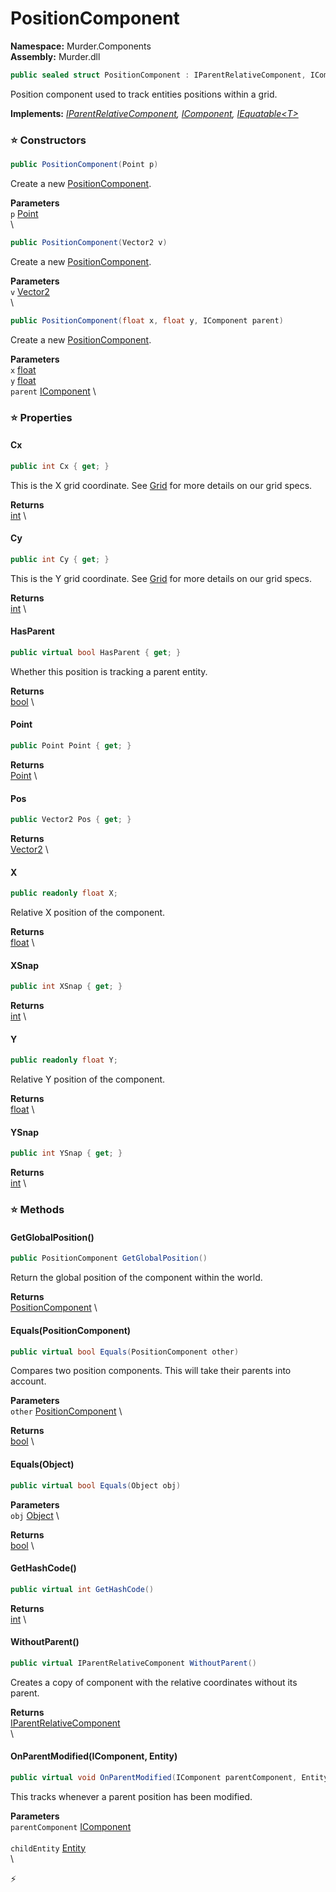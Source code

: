 # PositionComponent

**Namespace:** Murder.Components \
**Assembly:** Murder.dll

```csharp
public sealed struct PositionComponent : IParentRelativeComponent, IComponent, IEquatable<T>
```

Position component used to track entities positions within a grid.

**Implements:** _[IParentRelativeComponent](/Bang/Components/IParentRelativeComponent.html), [IComponent](/Bang/Components/IComponent.html), [IEquatable\<T\>](https://learn.microsoft.com/en-us/dotnet/api/System.IEquatable-1?view=net-7.0)_

### ⭐ Constructors
```csharp
public PositionComponent(Point p)
```

Create a new [PositionComponent](/Murder/Components/PositionComponent.html).

**Parameters** \
`p` [Point](/Murder/Core/Geometry/Point.html) \
\

```csharp
public PositionComponent(Vector2 v)
```

Create a new [PositionComponent](/Murder/Components/PositionComponent.html).

**Parameters** \
`v` [Vector2](/Murder/Core/Geometry/Vector2.html) \
\

```csharp
public PositionComponent(float x, float y, IComponent parent)
```

Create a new [PositionComponent](/Murder/Components/PositionComponent.html).

**Parameters** \
`x` [float](https://learn.microsoft.com/en-us/dotnet/api/System.Single?view=net-7.0) \
`y` [float](https://learn.microsoft.com/en-us/dotnet/api/System.Single?view=net-7.0) \
`parent` [IComponent](/Bang/Components/IComponent.html) \

### ⭐ Properties
#### Cx
```csharp
public int Cx { get; }
```

This is the X grid coordinate. See [Grid](/Murder/Core/Grid.html) for more details on our grid specs.

**Returns** \
[int](https://learn.microsoft.com/en-us/dotnet/api/System.Int32?view=net-7.0) \
#### Cy
```csharp
public int Cy { get; }
```

This is the Y grid coordinate. See [Grid](/Murder/Core/Grid.html) for more details on our grid specs.

**Returns** \
[int](https://learn.microsoft.com/en-us/dotnet/api/System.Int32?view=net-7.0) \
#### HasParent
```csharp
public virtual bool HasParent { get; }
```

Whether this position is tracking a parent entity.

**Returns** \
[bool](https://learn.microsoft.com/en-us/dotnet/api/System.Boolean?view=net-7.0) \
#### Point
```csharp
public Point Point { get; }
```

**Returns** \
[Point](/Murder/Core/Geometry/Point.html) \
#### Pos
```csharp
public Vector2 Pos { get; }
```

**Returns** \
[Vector2](/Murder/Core/Geometry/Vector2.html) \
#### X
```csharp
public readonly float X;
```

Relative X position of the component.

**Returns** \
[float](https://learn.microsoft.com/en-us/dotnet/api/System.Single?view=net-7.0) \
#### XSnap
```csharp
public int XSnap { get; }
```

**Returns** \
[int](https://learn.microsoft.com/en-us/dotnet/api/System.Int32?view=net-7.0) \
#### Y
```csharp
public readonly float Y;
```

Relative Y position of the component.

**Returns** \
[float](https://learn.microsoft.com/en-us/dotnet/api/System.Single?view=net-7.0) \
#### YSnap
```csharp
public int YSnap { get; }
```

**Returns** \
[int](https://learn.microsoft.com/en-us/dotnet/api/System.Int32?view=net-7.0) \
### ⭐ Methods
#### GetGlobalPosition()
```csharp
public PositionComponent GetGlobalPosition()
```

Return the global position of the component within the world.

**Returns** \
[PositionComponent](/Murder/Components/PositionComponent.html) \

#### Equals(PositionComponent)
```csharp
public virtual bool Equals(PositionComponent other)
```

Compares two position components. This will take their parents into account.

**Parameters** \
`other` [PositionComponent](/Murder/Components/PositionComponent.html) \

**Returns** \
[bool](https://learn.microsoft.com/en-us/dotnet/api/System.Boolean?view=net-7.0) \

#### Equals(Object)
```csharp
public virtual bool Equals(Object obj)
```

**Parameters** \
`obj` [Object](https://learn.microsoft.com/en-us/dotnet/api/System.Object?view=net-7.0) \

**Returns** \
[bool](https://learn.microsoft.com/en-us/dotnet/api/System.Boolean?view=net-7.0) \

#### GetHashCode()
```csharp
public virtual int GetHashCode()
```

**Returns** \
[int](https://learn.microsoft.com/en-us/dotnet/api/System.Int32?view=net-7.0) \

#### WithoutParent()
```csharp
public virtual IParentRelativeComponent WithoutParent()
```

Creates a copy of component with the relative coordinates without its parent.

**Returns** \
[IParentRelativeComponent](/Bang/Components/IParentRelativeComponent.html) \
\

#### OnParentModified(IComponent, Entity)
```csharp
public virtual void OnParentModified(IComponent parentComponent, Entity childEntity)
```

This tracks whenever a parent position has been modified.

**Parameters** \
`parentComponent` [IComponent](/Bang/Components/IComponent.html) \
\
`childEntity` [Entity](/Bang/Entities/Entity.html) \
\



⚡